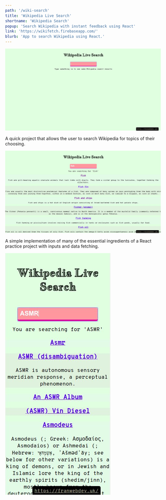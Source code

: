 ```yaml
---
path: '/wiki-search'
title: 'Wikipedia Live Search'
shortname: 'Wikipedia Search'
popup: 'Search Wikipedia with instant feedback using React'
link: 'https://wikifetch.firebaseapp.com/'
blurb: 'App to search Wikipedia using React.'
---
```


![Front page of Wiki Search showing an empty input field](wikiSearchFull.jpg)  

A quick project that allows the user to search Wikipedia for topics of their choosing.  

![Wiki Search showing some search results on the topic of fish](wikiResults.jpg)  

A simple implementation of many of the essential ingredients of a React practice project with inputs and data fetching.  

![Wiki Search showing small screen responsive results for ASMR](wikiSearchSmall.jpg)  